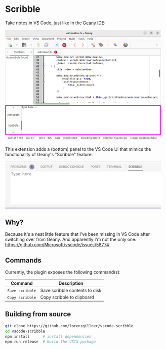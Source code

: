 # Scribble

Take notes in VS Code, just like in the [Geany IDE](https://www.geany.org/):

!["Scribble" area in the Geany IDE](assets/geany_scribble.png)

This extension adds a (bottom) panel to the VS Code UI that mimics the functionality of Geany's "Scribble" feature:

![Extension screenshot](assets/vscode_scribble.png)

## Why?

Because it's a neat little feature that I've been missing in VS Code after switching over from Geany. And apparently I'm not the only one: https://github.com/Microsoft/vscode/issues/58774.

## Commands

Currently, the plugin exposes the following command(s):

Command | Description
--- | ---
`Save scribble` | Save scribble contents to disk
`Copy scribble` | Copy scribble to clipboard

## Building from source

```sh
git clone https://github.com/lorenzgillner/vscode-scribble
cd vscode-scribble
npm install      # install dependencies
npm run release  # build the VSIX package
```
